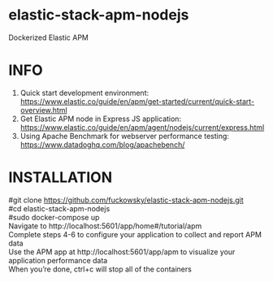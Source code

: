 # elastic-stack-apm-nodejs
Dockerized Elastic APM


# INFO  
1. Quick start development environment: https://www.elastic.co/guide/en/apm/get-started/current/quick-start-overview.html  
2. Get Elastic APM node in Express JS application: https://www.elastic.co/guide/en/apm/agent/nodejs/current/express.html  
3. Using Apache Benchmark for webserver performance testing: https://www.datadoghq.com/blog/apachebench/  


# INSTALLATION  

#git clone https://github.com/fuckowsky/elastic-stack-apm-nodejs.git  
#cd elastic-stack-apm-nodejs  
#sudo docker-compose up  
Navigate to http://localhost:5601/app/home#/tutorial/apm  
Complete steps 4-6 to configure your application to collect and report APM data  
Use the APM app at http://localhost:5601/app/apm to visualize your application performance data  
When you’re done, ctrl+c will stop all of the containers  
